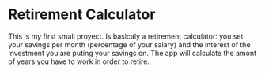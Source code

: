 # Retirement Calculator

This is my first small proyect. Is basicaly a retirement calculator: you set your savings per month (percentage of your salary) and the interest of the investment you are puting your savings on. The app will calculate the amont of years you have to work in order to retire.
